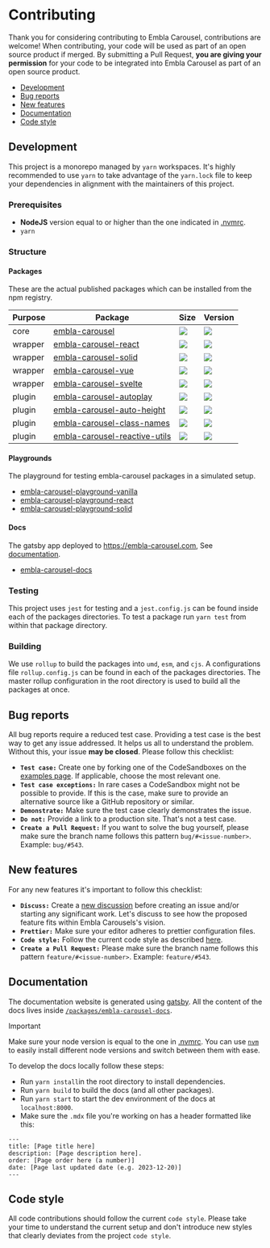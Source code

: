 # Contributing

Thank you for considering contributing to Embla Carousel, contributions are welcome! When contributing, your code will be used as part of an open source product if merged. By submitting a Pull Request, **you are giving your permission** for your code to be integrated into Embla Carousel as part of an open source product.

- [Development](#development)
- [Bug reports](#bug-reports)
- [New features](#new-features)
- [Documentation](#documentation)
- [Code style](#code-style)

## Development

This project is a monorepo managed by `yarn` workspaces. It's highly recommended to use `yarn` to take advantage of the `yarn.lock` file to keep your dependencies in alignment with the maintainers of this project.

### Prerequisites

- **NodeJS** version equal to or higher than the one indicated in [.nvmrc](https://github.com/davidjerleke/embla-carousel/blob/master/.nvmrc).
- `yarn`

### Structure

#### Packages

These are the actual published packages which can be installed from the npm registry.

| Purpose | Package                                                                                                                            | Size                                                                                                                                                                                                        | Version                                                                                                                                                              |
| ------- | ---------------------------------------------------------------------------------------------------------------------------------- | ----------------------------------------------------------------------------------------------------------------------------------------------------------------------------------------------------------- | -------------------------------------------------------------------------------------------------------------------------------------------------------------------- |
| core    | [embla-carousel](https://github.com/davidjerleke/embla-carousel/tree/master/packages/embla-carousel)                               | <a href="https://bundlephobia.com/result?p=embla-carousel@latest"><img src="https://img.shields.io/bundlephobia/minzip/embla-carousel?color=%238ab4f8&label=gzip%20size"></a>                               | <a href="https://www.npmjs.com/package/embla-carousel"><img src="https://img.shields.io/npm/v/embla-carousel.svg?color=%23c1a8e2"></a>                               |
| wrapper | [embla-carousel-react](https://github.com/davidjerleke/embla-carousel/tree/master/packages/embla-carousel-react)                   | <a href="https://bundlephobia.com/result?p=embla-carousel-react@latest"><img src="https://img.shields.io/bundlephobia/minzip/embla-carousel-react?color=%238ab4f8&label=gzip%20size"></a>                   | <a href="https://www.npmjs.com/package/embla-carousel-react"><img src="https://img.shields.io/npm/v/embla-carousel-react.svg?color=%23c1a8e2"></a>                   |
| wrapper | [embla-carousel-solid](https://github.com/davidjerleke/embla-carousel/tree/master/packages/embla-carousel-solid)                   | <a href="https://bundlephobia.com/result?p=embla-carousel-solid@latest"><img src="https://img.shields.io/bundlephobia/minzip/embla-carousel-solid?color=%238ab4f8&label=gzip%20size"></a>                   | <a href="https://www.npmjs.com/package/embla-carousel-solid"><img src="https://img.shields.io/npm/v/embla-carousel-solid.svg?color=%23c1a8e2"></a>                   |
| wrapper | [embla-carousel-vue](https://github.com/davidjerleke/embla-carousel/tree/master/packages/embla-carousel-vue)                       | <a href="https://bundlephobia.com/result?p=embla-carousel-vue@latest"><img src="https://img.shields.io/bundlephobia/minzip/embla-carousel-vue?color=%238ab4f8&label=gzip%20size"></a>                       | <a href="https://www.npmjs.com/package/embla-carousel-vue"><img src="https://img.shields.io/npm/v/embla-carousel-vue.svg?color=%23c1a8e2"></a>                       |
| wrapper | [embla-carousel-svelte](https://github.com/davidjerleke/embla-carousel/tree/master/packages/embla-carousel-svelte)                 | <a href="https://bundlephobia.com/result?p=embla-carousel-svelte@latest"><img src="https://img.shields.io/bundlephobia/minzip/embla-carousel-svelte?color=%238ab4f8&label=gzip%20size"></a>                 | <a href="https://www.npmjs.com/package/embla-carousel-svelte"><img src="https://img.shields.io/npm/v/embla-carousel-svelte.svg?color=%23c1a8e2"></a>                 |
| plugin  | [embla-carousel-autoplay](https://github.com/davidjerleke/embla-carousel/tree/master/packages/embla-carousel-autoplay)             | <a href="https://bundlephobia.com/result?p=embla-carousel-autoplay@latest"><img src="https://img.shields.io/bundlephobia/minzip/embla-carousel-autoplay?color=%238ab4f8&label=gzip%20size"></a>             | <a href="https://www.npmjs.com/package/embla-carousel-autoplay"><img src="https://img.shields.io/npm/v/embla-carousel-autoplay.svg?color=%23c1a8e2"></a>             |
| plugin  | [embla-carousel-auto-height](https://github.com/davidjerleke/embla-carousel/tree/master/packages/embla-carousel-auto-height)       | <a href="https://bundlephobia.com/result?p=embla-carousel-auto-height@latest"><img src="https://img.shields.io/bundlephobia/minzip/embla-carousel-auto-height?color=%238ab4f8&label=gzip%20size"></a>       | <a href="https://www.npmjs.com/package/embla-carousel-auto-height"><img src="https://img.shields.io/npm/v/embla-carousel-auto-height.svg?color=%23c1a8e2"></a>       |
| plugin  | [embla-carousel-class-names](https://github.com/davidjerleke/embla-carousel/tree/master/packages/embla-carousel-class-names)       | <a href="https://bundlephobia.com/result?p=embla-carousel-class-names@latest"><img src="https://img.shields.io/bundlephobia/minzip/embla-carousel-class-names?color=%238ab4f8&label=gzip%20size"></a>       | <a href="https://www.npmjs.com/package/embla-carousel-class-names"><img src="https://img.shields.io/npm/v/embla-carousel-class-names.svg?color=%23c1a8e2"></a>       |
| plugin  | [embla-carousel-reactive-utils](https://github.com/davidjerleke/embla-carousel/tree/master/packages/embla-carousel-reactive-utils) | <a href="https://bundlephobia.com/result?p=embla-carousel-reactive-utils@latest"><img src="https://img.shields.io/bundlephobia/minzip/embla-carousel-reactive-utils?color=%238ab4f8&label=gzip%20size"></a> | <a href="https://www.npmjs.com/package/embla-carousel-reactive-utils"><img src="https://img.shields.io/npm/v/embla-carousel-reactive-utils.svg?color=%23c1a8e2"></a> |

#### Playgrounds

The playground for testing embla-carousel packages in a simulated setup.

- [embla-carousel-playground-vanilla](https://github.com/davidjerleke/embla-carousel/tree/master/playgrounds/embla-carousel-playground-vanilla)
- [embla-carousel-playground-react](https://github.com/davidjerleke/embla-carousel/tree/master/playgrounds/embla-carousel-playground-react)
- [embla-carousel-playground-solid](https://github.com/davidjerleke/embla-carousel/tree/master/playgrounds/embla-carousel-playground-solid)

#### Docs

The gatsby app deployed to https://embla-carousel.com, See [documentation](#Documentation).

- [embla-carousel-docs](https://github.com/davidjerleke/embla-carousel/tree/master/packages/embla-carousel-docs)

### Testing

This project uses `jest` for testing and a `jest.config.js` can be found inside each of the packages directories. To test a package run `yarn test` from within that package directory.

### Building

We use `rollup` to build the packages into `umd`, `esm`, and `cjs`. A configurations file `rollup.config.js` can be found in each of the packages directories. The master rollup configuration in the root directory is used to build all the packages at once.

## Bug reports

All bug reports require a reduced test case. Providing a test case is the best way to get any issue addressed. It helps us all to understand the problem. Without this, your issue **may be closed**. Please follow this checklist:

- **`Test case:`** Create one by forking one of the CodeSandboxes on the [examples page](https://www.embla-carousel.com/examples/). If applicable, choose the most relevant one.
- **`Test case exceptions:`** In rare cases a CodeSandbox might not be possible to provide. If this is the case, make sure to provide an alternative source like a GitHub repository or similar.
- **`Demonstrate:`** Make sure the test case clearly demonstrates the issue.
- **`Do not:`** Provide a link to a production site. That's not a test case.
- **`Create a Pull Request:`** If you want to solve the bug yourself, please make sure the branch name follows this pattern `bug/#<issue-number>`. Example: `bug/#543`.

## New features

For any new features it's important to follow this checklist:

- **`Discuss:`** Create a [new discussion](https://github.com/davidjerleke/embla-carousel/discussions/new?category=ideas) before creating an issue and/or starting any significant work. Let's discuss to see how the proposed feature fits within Embla Carousels's vision.
- **`Prettier:`** Make sure your editor adheres to prettier configuration files.
- **`Code style:`** Follow the current code style as described [here](#code-style).
- **`Create a Pull Request:`** Please make sure the branch name follows this pattern `feature/#<issue-number>`. Example: `feature/#543`.

## Documentation

The documentation website is generated using [gatsby](https://github.com/gatsbyjs/gatsby). All the content of the docs lives inside [`/packages/embla-carousel-docs`](https://github.com/davidjerleke/embla-carousel/tree/master/packages/embla-carousel-docs).

> [!IMPORTANT]  
> Make sure your node version is equal to the one in [.nvmrc](https://github.com/davidjerleke/embla-carousel/blob/master/.nvmrc). You can use [`nvm`](https://github.com/nvm-sh/nvm) to easily install different node versions and switch between them with ease.

To develop the docs locally follow these steps:

- Run `yarn install`in the root directory to install dependencies.
- Run `yarn build` to build the docs (and all other packages).
- Run `yarn start` to start the dev environment of the docs at `localhost:8000`.
- Make sure the `.mdx` file you're working on has a header formatted like this:

```
---
title: [Page title here]
description: [Page description here].
order: [Page order here (a number)]
date: [Page last updated date (e.g. 2023-12-20)]
---
```

## Code style

All code contributions should follow the current `code style`. Please take your time to understand the current setup and don't introduce new styles that clearly deviates from the project `code style`.
